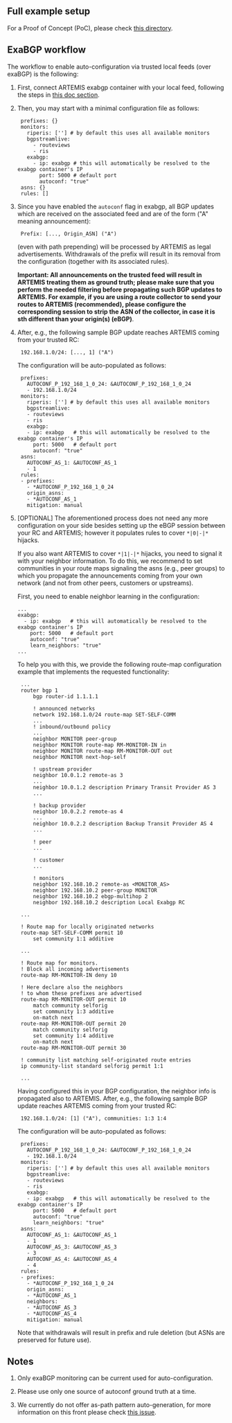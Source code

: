 ## Full example setup

For a Proof of Concept (PoC), please check [this directory](https://github.com/FORTH-ICS-INSPIRE/artemis/tree/master/poc_autoconf).

## ExaBGP workflow

The workflow to enable auto-configuration via trusted local feeds (over exaBGP) is the following:

1. First, connect ARTEMIS exabgp container with your local feed, following the steps in [this doc section](https://bgpartemis.readthedocs.io/en/latest/exabgpfeed/).

2. Then, you may start with a minimal configuration file as follows:

        prefixes: {}
        monitors:
          riperis: [''] # by default this uses all available monitors
          bgpstreamlive:
            - routeviews
            - ris
          exabgp:
            - ip: exabgp # this will automatically be resolved to the exabgp container's IP
              port: 5000 # default port
              autoconf: "true"
        asns: {}
        rules: []

3. Since you have enabled the `autoconf` flag in exabgp, all BGP updates which are received on the
associated feed and are of the form ("A" meaning announcement):

        Prefix: [..., Origin_ASN] ("A")

    (even with path prepending) will be processed by ARTEMIS as legal advertisements.
    Withdrawals of the prefix will result in its removal from the configuration (together with its associated rules).

    **Important: All announcements on the trusted feed will result in ARTEMIS treating them as
    ground truth; please make sure that you perform the needed filtering before propagating such
    BGP updates to ARTEMIS. For example, if you are using a route collector to send your routes to ARTEMIS (recommended),
    please configure the corresponding session to strip the ASN of the collector,
    in case it is sth different than your origin(s) (eBGP)**.

4. After, e.g., the following sample BGP update reaches ARTEMIS coming from your trusted RC:

        192.168.1.0/24: [..., 1] ("A")

    The configuration will be auto-populated as follows:

        prefixes:
          AUTOCONF_P_192_168_1_0_24: &AUTOCONF_P_192_168_1_0_24
          - 192.168.1.0/24
        monitors:
          riperis: [''] # by default this uses all available monitors
          bgpstreamlive:
          - routeviews
          - ris
          exabgp:
          - ip: exabgp   # this will automatically be resolved to the exabgp container's IP
            port: 5000   # default port
            autoconf: "true"
        asns:
          AUTOCONF_AS_1: &AUTOCONF_AS_1
          - 1
        rules:
        - prefixes:
          - *AUTOCONF_P_192_168_1_0_24
          origin_asns:
          - *AUTOCONF_AS_1
          mitigation: manual

5. [OPTIONAL] The aforementioned process does not need any more configuration on your side besides setting up the eBGP session between your RC and ARTEMIS; however it populates rules to cover `*|0|-|*` hijacks.

     If you also want ARTEMIS to cover `*|1|-|*` hijacks, you need to signal it with your neighbor information. To do this, we recommend to set communities in your route maps signaling the asns (e.g., peer groups) to which you propagate the announcements coming from your own network (and not from other peers, customers or upstreams).

     First, you need to enable neighbor learning in the configuration:

     ```
     ...
     exabgp:
       - ip: exabgp   # this will automatically be resolved to the exabgp container's IP
         port: 5000   # default port
         autoconf: "true"
         learn_neighbors: "true"
     ...
     ```

     To help you with this, we provide the following route-map configuration example that implements the requested functionality:

        ...
        router bgp 1
            bgp router-id 1.1.1.1

            ! announced networks
            network 192.168.1.0/24 route-map SET-SELF-COMM
            ...
            ! inbound/outbound policy
            ...
            neighbor MONITOR peer-group
            neighbor MONITOR route-map RM-MONITOR-IN in
            neighbor MONITOR route-map RM-MONITOR-OUT out
            neighbor MONITOR next-hop-self

            ! upstream provider
            neighbor 10.0.1.2 remote-as 3
            ...
            neighbor 10.0.1.2 description Primary Transit Provider AS 3
            ...

            ! backup provider
            neighbor 10.0.2.2 remote-as 4
            ...
            neighbor 10.0.2.2 description Backup Transit Provider AS 4
            ...

            ! peer
            ...

            ! customer
            ...

            ! monitors
            neighbor 192.168.10.2 remote-as <MONITOR_AS>
            neighbor 192.168.10.2 peer-group MONITOR
            neighbor 192.168.10.2 ebgp-multihop 2
            neighbor 192.168.10.2 description Local Exabgp RC

        ...

        ! Route map for locally originated networks
        route-map SET-SELF-COMM permit 10
            set community 1:1 additive

        ...

        ! Route map for monitors.
        ! Block all incoming advertisements
        route-map RM-MONITOR-IN deny 10

        ! Here declare also the neighbors
        ! to whom these prefixes are advertised
        route-map RM-MONITOR-OUT permit 10
            match community selforig
            set community 1:3 additive
            on-match next
        route-map RM-MONITOR-OUT permit 20
            match community selforig
            set community 1:4 additive
            on-match next
        route-map RM-MONITOR-OUT permit 30

        ! community list matching self-originated route entries
        ip community-list standard selforig permit 1:1

        ...

    Having configured this in your BGP configuration, the neighbor info is propagated also to ARTEMIS. After, e.g., the following sample BGP update reaches ARTEMIS coming from your trusted RC:

        192.168.1.0/24: [1] ("A"), communities: 1:3 1:4

    The configuration will be auto-populated as follows:

        prefixes:
          AUTOCONF_P_192_168_1_0_24: &AUTOCONF_P_192_168_1_0_24
          - 192.168.1.0/24
        monitors:
          riperis: [''] # by default this uses all available monitors
          bgpstreamlive:
          - routeviews
          - ris
          exabgp:
          - ip: exabgp   # this will automatically be resolved to the exabgp container's IP
            port: 5000   # default port
            autoconf: "true"
            learn_neighbors: "true"
        asns:
          AUTOCONF_AS_1: &AUTOCONF_AS_1
          - 1
          AUTOCONF_AS_3: &AUTOCONF_AS_3
          - 3
          AUTOCONF_AS_4: &AUTOCONF_AS_4
          - 4
        rules:
        - prefixes:
          - *AUTOCONF_P_192_168_1_0_24
          origin_asns:
          - *AUTOCONF_AS_1
          neighbors:
          - *AUTOCONF_AS_3
          - *AUTOCONF_AS_4
          mitigation: manual

    Note that withdrawals will result in prefix and rule deletion (but ASNs are preserved for future use).

## Notes

1. Only exaBGP monitoring can be current used for auto-configuration.

2. Please use only one source of autoconf ground truth at a time.

3. We currently do not offer as-path pattern auto-generation, for more information on this front please check [this issue](https://github.com/FORTH-ICS-INSPIRE/artemis/issues/461).
